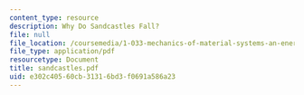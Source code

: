 ```yaml
---
content_type: resource
description: Why Do Sandcastles Fall?
file: null
file_location: /coursemedia/1-033-mechanics-of-material-systems-an-energy-approach-fall-2003/e302c40560cb31316bd3f0691a586a23_sandcastles.pdf
file_type: application/pdf
resourcetype: Document
title: sandcastles.pdf
uid: e302c405-60cb-3131-6bd3-f0691a586a23
---
```

